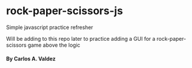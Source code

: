 # rock-paper-scissors-js

Simple javascript practice refresher

Will be adding to this repo later to practice adding a GUI for a rock-paper-scissors game above the logic

#### By Carlos A. Valdez